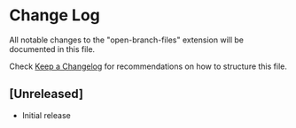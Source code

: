 # Change Log

All notable changes to the "open-branch-files" extension will be documented in this file.

Check [Keep a Changelog](http://keepachangelog.com/) for recommendations on how to structure this file.

## [Unreleased]

- Initial release